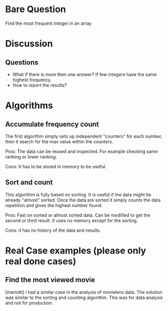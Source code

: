 # Bare Question

Find the most frequent integer in an array

# Discussion

## Questions

 - What if there is more then one answer? If few integers have the same highest frequency.
 - How to report the results?

# Algorithms

## Accumulate frequency count

 The first algorithm simply sets up independent "counters" for each number, then it search
 for the max value within the counters.

 Pros: The data can be reused and inspected. For example checking same ranking or lower
 ranking.

 Cons: It has to be stored in memory to be useful. 

## Sort and count

 This algorithm is fully based on sorting. It is useful if the data might be already "almost"
 sorted. Once the data are sorted it simply counts the data repetition and gives the highest
 number found.

 Pros: Fast on sorted or almost sorted data. Can be modified to get the second or third result.
       It uses no memory except for the sorting.

 Cons: it has no history of the data and results. 


# Real Case examples (please only real done cases)

## Find the most viewed movie
 [mariotti] I had a similar case in the analysis of movielens data. The solution was similar
 to the sorting and counting algorithm. This was for data analysis and not for production.
 